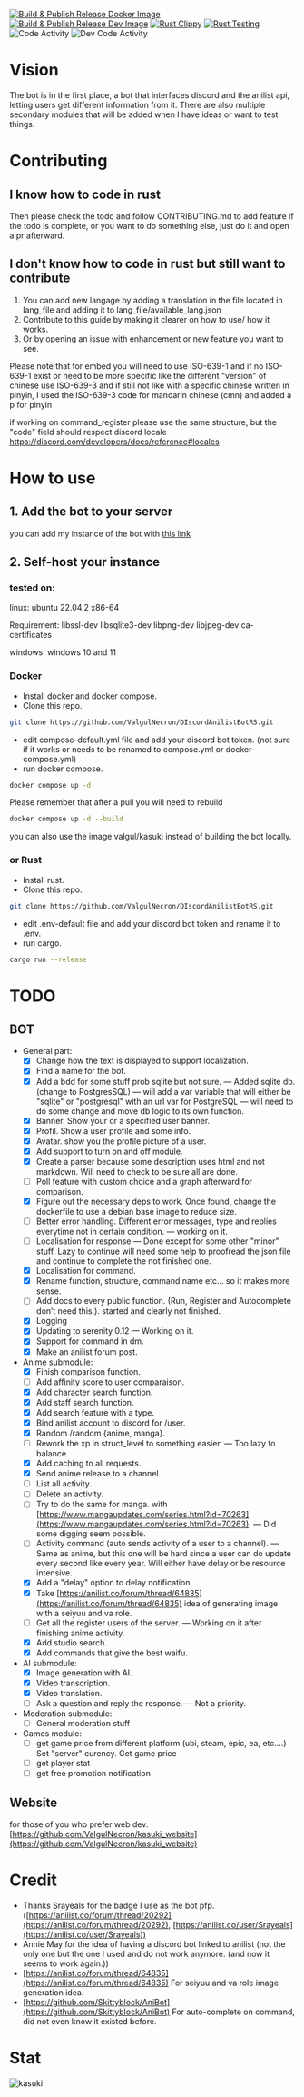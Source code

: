 [![Build & Publish Release Docker Image](https://github.com/ValgulNecron/kasuki/actions/workflows/docker-image-release.yml/badge.svg?branch=master)](https://github.com/ValgulNecron/kasuki/actions/workflows/docker-image-release.yml)
[![Build & Publish Release Dev Image](https://github.com/ValgulNecron/kasuki/actions/workflows/docker-image-dev.yml/badge.svg?branch=dev)](https://github.com/ValgulNecron/kasuki/actions/workflows/docker-image-dev.yml)
[![Rust Clippy](https://github.com/ValgulNecron/kasuki/actions/workflows/linting.yml/badge.svg?branch=master)](https://github.com/ValgulNecron/kasuki/actions/workflows/linting.yml)
[![Rust Testing](https://github.com/ValgulNecron/kasuki/actions/workflows/testing.yml/badge.svg)](https://github.com/ValgulNecron/kasuki/actions/workflows/testing.yml)
![Code Activity](https://img.shields.io/github/commit-activity/w/valgulnecron/kasuki/master?style=plastic)
![Dev Code Activity](https://img.shields.io/github/commit-activity/w/valgulnecron/kasuki/dev?style=plastic&label=Dev)


# Vision


The bot is in the first place,
a bot that interfaces discord and the anilist api,
letting users get different information from it.
There are also multiple secondary modules that will be added
when I have ideas or want to test things.


# Contributing


## I know how to code in rust


Then please check the todo and follow CONTRIBUTING.md to add feature if the todo is complete, or you want to do
something else, just do it and open a pr afterward.


## I don't know how to code in rust but still want to contribute

1. You can add new langage by adding a translation in the file located in lang_file and adding it to
   lang_file/available_lang.json
2. Contribute to this guide by making it clearer on how to use/ how it works.
3. Or by opening an issue with enhancement or new feature you want to see.

Please note that for embed you will need to use ISO-639-1 and if no ISO-639-1 exist or need to be more specific like the
different "version" of chinese use ISO-639-3 and if still not like with a specific chinese written in pinyin, I used the
ISO-639-3 code for mandarin chinese (cmn) and added a p for pinyin

if working on command_register please use the same structure,
but the "code" field should respect discord locale https://discord.com/developers/docs/reference#locales


# How to use


## 1. Add the bot to your server


you can add my instance of the bot
with [this link](https://discord.com/api/oauth2/authorize?client_id=923286536445894697&permissions=533113194560&scope=bot)


## 2. Self-host your instance


### tested on:


linux: ubuntu 22.04.2 x86-64

Requirement: libssl-dev libsqlite3-dev libpng-dev libjpeg-dev ca-certificates

windows: windows 10 and 11


### Docker

- Install docker and docker compose.
- Clone this repo.

```bash
git clone https://github.com/ValgulNecron/DIscordAnilistBotRS.git
```

- edit compose-default.yml file and add your discord bot token.
  (not sure if it works or needs to be renamed to
  compose.yml or docker-compose.yml)
- run docker compose.

```bash
docker compose up -d
```

Please remember that after a pull you will need to rebuild

```bash
docker compose up -d --build 
```

you can also use the image valgul/kasuki instead of building the bot locally.


### or Rust

- Install rust.
- Clone this repo.

```bash
git clone https://github.com/ValgulNecron/DIscordAnilistBotRS.git
```

- edit .env-default file and add your discord bot token and rename it to .env.
- run cargo.

```bash
cargo run --release
```

# TODO


## BOT

- General part:
  - [X] Change how the text is displayed to support localization.
  - [X] Find a name for the bot.
  - [x] Add a bdd for some stuff prob sqlite but not sure. — Added sqlite db. (change to PostgresSQL)
    — will add a var variable that will either be "sqlite" or "postgresql" with an url var for PostgreSQL
    — will need to do some change and move db logic to its own function.
  - [X] Banner. Show your or a specified user banner.
  - [X] Profil. Show a user profile and some info.
  - [X] Avatar. show you the profile picture of a user.
  - [X] Add support to turn on and off module.
  - [X] Create a parser because some description uses html and not markdown.
    Will need to check to be sure all are done.
  - [ ] Poll feature with custom choice and a graph afterward for comparison.
  - [X] Figure out the necessary deps to work. Once found, change the dockerfile to use a debian base image to reduce
    size.
  - [ ] Better error handling.
    Different error messages,
    type and replies everytime not in certain condition.
    — working on it.
  - [ ] Localisation for response — Done except for some other "minor" stuff. Lazy to continue will need some help to
    proofread the json file and continue to complete the not finished one.
  - [X] Localisation for command.
  - [X] Rename function, structure, command name etc... so it makes more sense.
  - [ ] Add docs to every public function.
    (Run, Register and Autocomplete don’t need this.).
    started and clearly not
    finished.
  - [X] Logging
  - [X] Updating to serenity 0.12 — Working on it.
  - [X] Support for command in dm.
  - [X] Make an anilist forum post.

- Anime submodule:
  - [X] Finish comparison function.
  - [ ] Add affinity score to user comparaison.
  - [X] Add character search function.
  - [X] Add staff search function.
  - [X] Add search feature with a type.
  - [X] Bind anilist account to discord for /user.
  - [X] Random /random {anime, manga}.
  - [ ] Rework the xp in struct_level to something easier. — Too lazy to balance.
  - [X] Add caching to all requests.
  - [X] Send anime release to a channel.
  - [ ] List all activity.
  - [ ] Delete an activity.
  - [ ] Try to do the same for manga.
    with [https://www.mangaupdates.com/series.html?id=70263](https://www.mangaupdates.com/series.html?id=70263).
    — Did some digging seem possible.
  - [ ] Activity command (auto sends activity of a user to a channel).
    — Same as anime, but this one will be hard since
    a user can do update every second like every year. Will either have delay or be resource intensive.
  - [X] Add a "delay" option to delay notification.
  - [X] Take [https://anilist.co/forum/thread/64835](https://anilist.co/forum/thread/64835) idea of generating image with a seiyuu and va role.
  - [ ] Get all the register users of the server.
    — Working on it after finishing anime activity.
  - [X] Add studio search.
  - [X] Add commands that give the best waifu.

- AI submodule:
  - [X] Image generation with AI.
  - [X] Video transcription.
  - [X] Video translation.
  - [ ] Ask a question and reply the response.
    — Not a priority.

- Moderation submodule:
  - [ ] General moderation stuff

- Games module:
  - [ ] get game price from different platform (ubi, steam, epic, ea, etc....)
    Set "server" curency.
    Get game price
  - [ ] get player stat
  - [ ] get free promotion notification

## Website


for those of you who prefer web dev.\
[https://github.com/ValgulNecron/kasuki_website](https://github.com/ValgulNecron/kasuki_website)


# Credit

- Thanks Srayeals for the badge I use as the bot
  pfp. ([https://anilist.co/forum/thread/20292](https://anilist.co/forum/thread/20292), [https://anilist.co/user/Srayeals](https://anilist.co/user/Srayeals))
- Annie May for the idea of having a discord bot linked to anilist (not the only one but the one I used and do not work
  anymore. (and now it seems to work again.))
- [https://anilist.co/forum/thread/64835](https://anilist.co/forum/thread/64835) For seiyuu and va role image generation
  idea.
- [https://github.com/Skittyblock/AniBot](https://github.com/Skittyblock/AniBot) For auto-complete on command, did not
  even know it existed before.

# Stat


![kasuki](https://counter.valgul.moe/get/@kasuki?theme=gelbooru)
